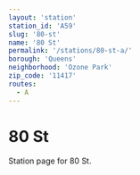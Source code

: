 ```yaml
---
layout: 'station'
station_id: 'A59'
slug: '80-st'
name: '80 St'
permalink: '/stations/80-st-a/'
borough: 'Queens'
neighborhood: 'Ozone Park'
zip_code: '11417'
routes:
  - A
---
```

# 80 St

Station page for 80 St.
